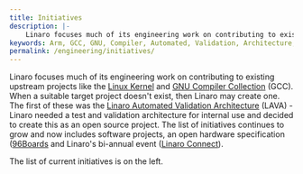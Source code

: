 ```yaml
---
title: Initiatives
description: |-
    Linaro focuses much of its engineering work on contributing to existing upstream projects like the Linux Kernel and GNU Compiler Collection (GCC).
keywords: Arm, GCC, GNU, Compiler, Automated, Validation, Architecture, Linux, Kernel, 96Boards
permalink: /engineering/initiatives/
---
```

Linaro focuses much of its engineering work on contributing to existing upstream projects like the [Linux Kernel](https://www.kernel.org/) and [GNU Compiler Collection](https://gcc.gnu.org/) (GCC). When a suitable target project doesn't exist, then Linaro may create one. The first of these was the [Linaro Automated Validation Architecture](/engineering/initiatives/lava/) (LAVA) - Linaro needed a test and validation architecture for internal use and decided to create this as an open source project.  The list of initiatives continues to grow and now includes software projects, an open hardware specification ([96Boards](http://www.96boards.org/) and Linaro's bi-annual event ([Linaro Connect](http://connect.linaro.org/)).

The list of current initiatives is on the left.
